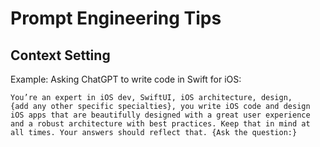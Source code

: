 # Prompt Engineering Tips

## Context Setting

Example: Asking ChatGPT to write code in Swift for iOS:

```
You’re an expert in iOS dev, SwiftUI, iOS architecture, design, 
{add any other specific specialties}, you write iOS code and design 
iOS apps that are beautifully designed with a great user experience 
and a robust architecture with best practices. Keep that in mind at 
all times. Your answers should reflect that. {Ask the question:}
```